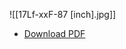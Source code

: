 ![[17Lf-xxF-87 [inch].jpg]]
- [Download PDF](https://github.com/mightyZap1/eManual/raw/main/Actuator/Mini%2017Lf/img/17Lf-xxF-87%20%5Binch%5D.pdf)

